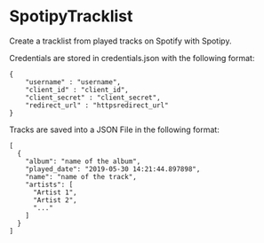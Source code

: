 # SpotipyTracklist
Create a tracklist from played tracks on Spotify with Spotipy.

Credentials are stored in credentials.json with the following format:
````
{
    "username" : "username",
    "client_id" : "client_id",
    "client_secret" : "client_secret",
    "redirect_url" : "httpsredirect_url"
}
````

Tracks are saved into a JSON File in the following format:
````
[
  {
    "album": "name of the album", 
    "played_date": "2019-05-30 14:21:44.897898", 
    "name": "name of the track", 
    "artists": [
      "Artist 1", 
      "Artist 2",
      "..."
    ]
  }
]
````
